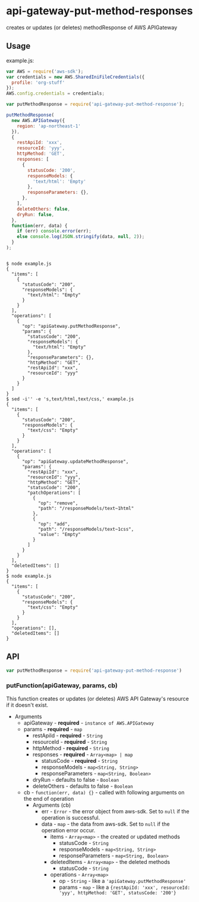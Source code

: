 # api-gateway-put-method-responses

creates or updates (or deletes) methodResponse of AWS APIGateway

## Usage

example.js:

```javascript
var AWS = require('aws-sdk');
var credentials = new AWS.SharedIniFileCredentials({
  profile: 'org-stuff'
});
AWS.config.credentials = credentials;

var putMethodResponse = require('api-gateway-put-method-response');

putMethodResponse(
  new AWS.APIGateway({
    region: 'ap-northeast-1'
  }),
  {
    restApiId: 'xxx',
    resourceId: 'yyy',
    httpMethod: 'GET',
    responses: [
      {
        statusCode: '200',
        responseModels: {
          'text/html': 'Empty'
        },
        responseParameters: {},
      },
    ],
    deleteOthers: false,
    dryRun: false,
  },
  function(err, data) {
    if (err) console.error(err);
    else console.log(JSON.stringify(data, null, 2));
  }
);
```

```

$ node example.js
{
  "items": [
    {
      "statusCode": "200",
      "responseModels": {
        "text/html": "Empty"
      }
    }
  ],
  "operations": [
    {
      "op": "apiGateway.putMethodResponse",
      "params": {
        "statusCode": "200",
        "responseModels": {
          "text/html": "Empty"
        },
        "responseParameters": {},
        "httpMethod": "GET",
        "restApiId": "xxx",
        "resourceId": "yyy"
      }
    }
  ]
}
$ sed -i'' -e 's,text/html,text/css,' example.js
{
  "items": [
    {
      "statusCode": "200",
      "responseModels": {
        "text/css": "Empty"
      }
    }
  ],
  "operations": [
    {
      "op": "apiGateway.updateMethodResponse",
      "params": {
        "restApiId": "xxx",
        "resourceId": "yyy",
        "httpMethod": "GET",
        "statusCode": "200",
        "patchOperations": [
          {
            "op": "remove",
            "path": "/responseModels/text~1html"
          },
          {
            "op": "add",
            "path": "/responseModels/text~1css",
            "value": "Empty"
          }
        ]
      }
    }
  ],
  "deletedItems": []
}
$ node example.js
{
  "items": [
    {
      "statusCode": "200",
      "responseModels": {
        "text/css": "Empty"
      }
    }
  ],
  "operations": [],
  "deletedItems": []
}
```

## API

```javascript
var putMethodResponse = require('api-gateway-put-method-response')
```

### putFunction(apiGateway, params, cb)

This function creates or updates (or deletes) AWS API Gateway's resource if it doesn't exist.

- Arguments
  - apiGateway - **required** - `instance of AWS.APIGateway`
  - params - **required** - `map`
    - restApiId - **required** - `String`
    - resourceId - **required** - `String`
    - httpMethod - **required** - `String`
    - responses - **required** - `Array<map> | map`
      - statusCode - **required** - `String`
      - responseModels - `map<String, String>`
      - responseParameters - `map<String, Boolean>`
    - dryRun - defaults to false - `Boolean`
    - deleteOthers - defaults to false - `Boolean`
  - cb - `function(err, data) {}` - called with following arguments on the end of operation
    - Arguments (cb)
      - err - `Error` - the error object from aws-sdk. Set to `null` if the operation is successful.
      - data - `map` - the data from aws-sdk. Set to `null` if the operation error occur.
        - items - `Array<map>` - the created or updated methods
          - statusCode - `String`
          - responseModels - `map<String, String>`
          - responseParameters - `map<String, Boolean>`
        - deletedItems - `Array<map>` - the deleted methods
          - statusCode - `String`
        - operations - `Array<map>`
          - op - `String` - like a `'apiGateway.putMethodResponse'`
          - params - `map` - like a `{restApiId: 'xxx', resourceId: 'yyy', httpMethod: 'GET', statusCode: '200'}`
